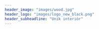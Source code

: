 ```yaml
---
header_image: "images/wood.jpg"
header_logo: "images/logo_new_black.png"
header_subheadline: "Unik interiör"
---
```

